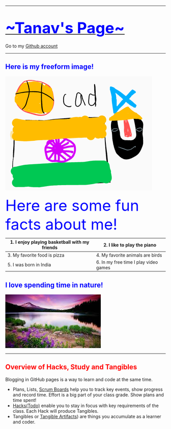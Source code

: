 <html>
<head>
    <meta charset="UTF-8">
    <meta name="viewport" content="width=device-width, initial-scale=1.0">
    <title>Your Page Title</title>
    <style>
        body {
            background-image: url('https://t4.ftcdn.net/jpg/04/26/52/71/360_F_426527111_59QersN3ayDJ7Sfa5qwnKkp4l1O5tuAp.jpg'); /* Replace with your image path */
            background-size: cover; /* Adjust as needed */
            background-repeat: no-repeat;
        }
    </style>
</head>
<body>
<hr>
<h1 id="-u-font-size-100px-style-color-blue-tanav-s-page-font-u-"><strong><u><font size=100px style="color:blue">~Tanav&#39;s Page~</font></u></strong></h1>
<p>Go to my <a href="https://github.com/Swaggerplayer33">Github account</a></p>
<hr>
<h2 id="-strong-style-color-blue-here-is-my-freeform-image-strong-"><strong  style="color:blue">  Here is my freeform image!</strong></h2>
<p><img src="images/ink.png" alt="Freeform" title="Freeform drawing, this image shows my interests, which include basketball, cad, coding, and my ethnicity"></p>
<font size = 25px style="color:blue">Here are some fun facts about me!</font>


<table>
<thead>
<tr>
<th>1. I enjoy playing basketball with my friends</th>
<th>2. I like to play the piano</th>
</tr>
</thead>
<tbody>
<tr>
<td>3. My favorite food is pizza</td>
<td>4. My favorite animals are birds</td>
</tr>
<tr>
</tr>
<tr>
<td>5. I was born in India</td>
<td>6. In my free time I play video games</td>
</tr>
</tbody>
</table>
<h2 id="-strong-style-color-blue-i-love-spending-time-in-nature-strong-"><strong style="color:blue">  I love spending time in nature!</strong></h2>
<p><img src="images/nature_image.jpeg" alt="Nature" title="Nature image"></p>
<hr>
<h2 id="-span-style-color-red-overview-of-hacks-study-and-tangibles-span-"><span style="color:red">Overview of Hacks, Study and Tangibles</span></h2>
<p>Blogging in GitHub pages is a way to learn and code at the same time. </p>
<ul>
<li>Plans, Lists, <a href="https://clickup.com/blog/scrum-board/">Scrum Boards</a> help you to track key events, show progress and record time.  Effort is a big part of your class grade.  Show plans and time spent!</li>
<li><a href="https://levelup.gitconnected.com/six-ultimate-daily-hacks-for-every-programmer-60f5f10feae">Hacks(Todo)</a> enable you to stay in focus with key requirements of the class.  Each Hack will produce Tangibles.</li>
<li>Tangibles or <a href="https://en.wikipedia.org/wiki/Artifact_(software_development">Tangible Artifacts</a>) are things you accumulate as a learner and coder. </li>
</ul>
</body>
</html>


